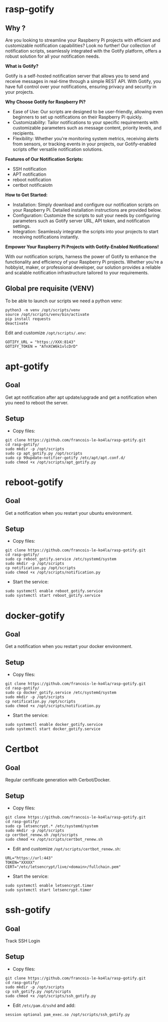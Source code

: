 # rasp-gotify

## Why ?

Are you looking to streamline your Raspberry Pi projects with efficient and customizable notification capabilities? Look no further! Our collection of notification scripts, seamlessly integrated with the Gotify platform, offers a robust solution for all your notification needs.

**What is Gotify?**

Gotify is a self-hosted notification server that allows you to send and receive messages in real-time through a simple REST API. With Gotify, you have full control over your notifications, ensuring privacy and security in your projects.

**Why Choose Gotify for Raspberry Pi?**
- Ease of Use: Our scripts are designed to be user-friendly, allowing even beginners to set up notifications on their Raspberry Pi quickly.
- Customizability: Tailor notifications to your specific requirements with customizable parameters such as message content, priority levels, and recipients.
- Flexibility: Whether you're monitoring system metrics, receiving alerts from sensors, or tracking events in your projects, our Gotify-enabled scripts offer versatile notification solutions.

**Features of Our Notification Scripts:**
- SSH notification
- APT notification
- reboot notification
- certbot notificaiotn
  
**How to Get Started:**

- Installation: Simply download and configure our notification scripts on your Raspberry Pi. Detailed installation instructions are provided below.
- Configuration: Customize the scripts to suit your needs by configuring parameters such as Gotify server URL, API token, and notification settings.
- Integration: Seamlessly integrate the scripts into your projects to start receiving notifications instantly.

**Empower Your Raspberry Pi Projects with Gotify-Enabled Notifications!**

With our notification scripts, harness the power of Gotify to enhance the functionality and efficiency of your Raspberry Pi projects. Whether you're a hobbyist, maker, or professional developer, our solution provides a reliable and scalable notification infrastructure tailored to your requirements.

## Global pre requisite (VENV)

To be able to launch our scripts we need a python venv:

```
python3 -m venv /opt/scripts/venv
source /opt/scripts/venv/bin/activate
pip install requests
deactivate
```

Edit and customize `/opt/scripts/.env`:
```
GOTIFY_URL = "https://XXX:8143"
GOTIFY_TOKEN = "AfnXCW6k1vlcDrD"
```

# apt-gotify
## Goal
Get apt notification after apt update/upgrade and get a notification when you need to reboot the server.

## Setup
- Copy files:
```
git clone https://github.com/francois-le-ko4la/rasp-gotify.git
cd rasp-gotify/
sudo mkdir -p /opt/scripts
sudo cp apt_gotify.py /opt/scripts
sudo cp 99update-notifier-gotify /etc/apt/apt.conf.d/
sudo chmod +x /opt/scripts/apt_gotify.py
```

# reboot-gotify
## Goal
Get a notification when you restart your ubuntu environment.

## Setup
- Copy files:
```
git clone https://github.com/francois-le-ko4la/rasp-gotify.git
cd rasp-gotify/
sudo cp reboot_gotify.service /etc/systemd/system
sudo mkdir -p /opt/scripts
cp notification.py /opt/scripts
sudo chmod +x /opt/scripts/notification.py
```

- Start the service:
```
sudo systemctl enable reboot_gotify.service
sudo systemctl start reboot_gotify.service
```


# docker-gotify
## Goal
Get a notification when you restart your docker environment.

## Setup
- Copy files:
```
git clone https://github.com/francois-le-ko4la/rasp-gotify.git
cd rasp-gotify/
sudo cp docker_gotify.service /etc/systemd/system
sudo mkdir -p /opt/scripts
cp notification.py /opt/scripts
sudo chmod +x /opt/scripts/notification.py
```

- Start the service:
```
sudo systemctl enable docker_gotify.service
sudo systemctl start docker_gotify.service
```

# Certbot
## Goal
Regular certificate generation with Cerbot/Docker.

## Setup
- Copy files:
```
git clone https://github.com/francois-le-ko4la/rasp-gotify.git
cd rasp-gotify/
sudo cp letsencrypt.* /etc/systemd/system
sudo mkdir -p /opt/scripts
cp certbot_renew.sh /opt/scripts
sudo chmod +x /opt/scripts/certbot_renew.sh
```

- Edit and customize `/opt/scripts/certbot_renew.sh`:
```
URL="https://url:443"
TOKEN="XXXXX"
CERT="/etc/letsencrypt/live/<domain>/fullchain.pem"
```

- Start the service:
```
sudo systemctl enable letsencrypt.timer
sudo systemctl start letsencrypt.timer
```

# ssh-gotify
## Goal

Track SSH Login

## Setup
- Copy files:
```
git clone https://github.com/francois-le-ko4la/rasp-gotify.git
cd rasp-gotify/
sudo mkdir -p /opt/scripts
cp ssh_gotify.py /opt/scripts
sudo chmod +x /opt/scripts/ssh_gotify.py
```

- Edit `/etc/pam.d/sshd` and add:
```
session optional pam_exec.so /opt/scripts/ssh_gotify.py
```
